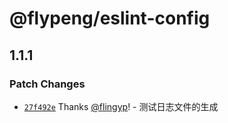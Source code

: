 # @flypeng/eslint-config

## 1.1.1

### Patch Changes

- [`27f492e`](https://github.com/flingyp/configs/commit/27f492eda10f834a29d05e833a3d6ca94d19df7d) Thanks [@flingyp](https://github.com/flingyp)! - 测试日志文件的生成
